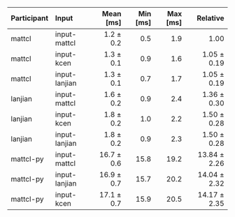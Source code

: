 | Participant | Input | Mean [ms] | Min [ms] | Max [ms] | Relative |
|:---|:---|---:|---:|---:|---:|
| mattcl | input-mattcl | 1.2 ± 0.2 | 0.5 | 1.9 | 1.00 |
| mattcl | input-kcen | 1.3 ± 0.1 | 0.9 | 1.6 | 1.05 ± 0.19 |
| mattcl | input-lanjian | 1.3 ± 0.1 | 0.7 | 1.7 | 1.05 ± 0.19 |
| lanjian | input-mattcl | 1.6 ± 0.2 | 0.9 | 2.4 | 1.36 ± 0.30 |
| lanjian | input-kcen | 1.8 ± 0.2 | 1.0 | 2.2 | 1.50 ± 0.28 |
| lanjian | input-lanjian | 1.8 ± 0.2 | 0.9 | 2.3 | 1.50 ± 0.28 |
| mattcl-py | input-mattcl | 16.7 ± 0.6 | 15.8 | 19.2 | 13.84 ± 2.26 |
| mattcl-py | input-lanjian | 16.9 ± 0.7 | 15.7 | 20.2 | 14.04 ± 2.32 |
| mattcl-py | input-kcen | 17.1 ± 0.7 | 15.9 | 20.5 | 14.17 ± 2.35 |
